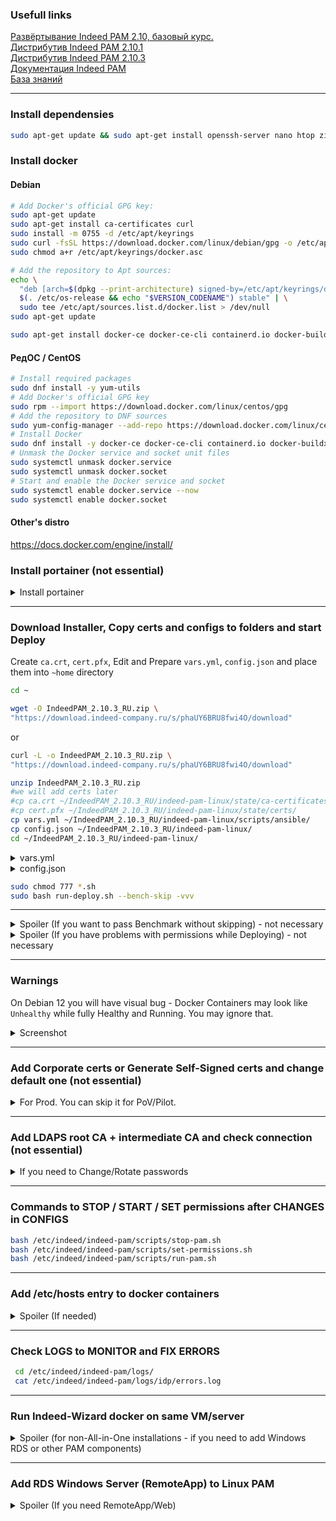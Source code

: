 ### Usefull links

[Развёртывание Indeed PAM 2.10, базовый курс.](https://edu.indeed-company.ru/mod/page/view.php?id=68) \
[Дистрибутив Indeed PAM 2.10.1](https://download.indeed-company.ru/s/q8zoOXIGhxhfR2q) \
[Дистрибутив Indeed PAM 2.10.3](https://download.indeed-company.ru/s/phaUY6BRU8fwi4O) \
[Документация Indeed PAM](https://docs.indeed-company.ru/privileged-access-manager/2.10/intro/) \
[База знаний](https://support.indeed-company.ru/Knowledgebase/List/Index/50/indeed-privileged-access-manager) 

---

### Install dependensies
```bash
sudo apt-get update && sudo apt-get install openssh-server nano htop zip unzip net-tools curl wget python3 python-is-python3 sudo iptables tcpdump ldap-utils -y
```
### Install docker
#### Debian
```bash
# Add Docker's official GPG key:
sudo apt-get update
sudo apt-get install ca-certificates curl
sudo install -m 0755 -d /etc/apt/keyrings
sudo curl -fsSL https://download.docker.com/linux/debian/gpg -o /etc/apt/keyrings/docker.asc
sudo chmod a+r /etc/apt/keyrings/docker.asc

# Add the repository to Apt sources:
echo \
  "deb [arch=$(dpkg --print-architecture) signed-by=/etc/apt/keyrings/docker.asc] https://download.docker.com/linux/debian \
  $(. /etc/os-release && echo "$VERSION_CODENAME") stable" | \
  sudo tee /etc/apt/sources.list.d/docker.list > /dev/null
sudo apt-get update

sudo apt-get install docker-ce docker-ce-cli containerd.io docker-buildx-plugin docker-compose-plugin -y
```
#### РедОС / CentOS
```bash
# Install required packages
sudo dnf install -y yum-utils
# Add Docker's official GPG key
sudo rpm --import https://download.docker.com/linux/centos/gpg
# Add the repository to DNF sources
sudo yum-config-manager --add-repo https://download.docker.com/linux/centos/docker-ce.repo
# Install Docker
sudo dnf install -y docker-ce docker-ce-cli containerd.io docker-buildx-plugin docker-compose-plugin
# Unmask the Docker service and socket unit files
sudo systemctl unmask docker.service
sudo systemctl unmask docker.socket
# Start and enable the Docker service and socket
sudo systemctl enable docker.service --now
sudo systemctl enable docker.socket
```
#### Other's distro
https://docs.docker.com/engine/install/

### Install portainer (not essential)
<details><summary>Install portainer</summary>
  
```bash
sudo docker volume create portainer_data
sudo touch /var/run/docker.sock
sudo chmod 777 /var/run/docker.sock
```
```bash
sudo docker run -d -p 8000:8000 -p 9443:9443 --name portainer --restart=always -v "/var/run/docker.sock:/var/run/docker.sock" -v "portainer_data:/data" portainer/portainer-ce:2.21.0
```
from now you can access Portainer UI via `https://IP.address:9443` link
</details>

---
  
### Download Installer, Copy certs and configs to folders and start Deploy
Create `ca.crt`, `cert.pfx`, Edit and Prepare `vars.yml`, `config.json` and place them into `~home` directory
```bash
cd ~
```
```bash
wget -O IndeedPAM_2.10.3_RU.zip \
"https://download.indeed-company.ru/s/phaUY6BRU8fwi4O/download"
```
or
```bash
curl -L -o IndeedPAM_2.10.3_RU.zip \
"https://download.indeed-company.ru/s/phaUY6BRU8fwi4O/download"
```
```bash
unzip IndeedPAM_2.10.3_RU.zip
#we will add certs later
#cp ca.crt ~/IndeedPAM_2.10.3_RU/indeed-pam-linux/state/ca-certificates/
#cp cert.pfx ~/IndeedPAM_2.10.3_RU/indeed-pam-linux/state/certs/
cp vars.yml ~/IndeedPAM_2.10.3_RU/indeed-pam-linux/scripts/ansible/
cp config.json ~/IndeedPAM_2.10.3_RU/indeed-pam-linux/
cd ~/IndeedPAM_2.10.3_RU/indeed-pam-linux/
```
<details><summary>vars.yml</summary>

```diff
selfsigned:
  ca_crt: "{{ selfsigned_dir }}/ca.crt"
  ca_key: "{{ selfsigned_dir }}/ca.key"
  info: "{{ selfsigned_dir }}/ca_info.yml"
  key_name: "pam-selfsigned.key"
  crt_name: "pam-selfsigned.crt"
  # Enable or disable automatic server certificate generation when certificates are not found or not valid
  # This setting does not affect pilot mode and access-server self-signed sertificates
- auto_gen: false
+ auto_gen: true
```
full config
```yml
---
# Default file and directory path variables
dest_path: "/etc/indeed/indeed-pam"
dest_img_temp: ".indeed/indeed-pam/deploy/"

config_file: "{{ data_dir }}/config.json"
state_dir: "{{ data_dir }}/state"
temp_dir: "{{ data_dir }}/temp"
selfsigned_dir: "{{ state_dir }}/selfsigned"
core_conf: "{{ state_dir }}/core/appsettings.json"
protector_conf: "{{ state_dir }}/tools/protector-appsettings.json"
wizard_api_conf: "{{ state_dir }}/web-wizard/config.prod.json"
img_path: "{{ data_dir }}/images/"
backup_dir: "{{ data_dir }}/backups"
sshkey_dir: "{{ state_dir }}/keys/ssh-proxy"
pam_user: "23041"
aa_profile_dir: "/etc/apparmor.d/indeed-pam"
gw_local_url: "http://gateway-service:8090/gw"

# Proxy protocol settings for haproxy configurations
# Send protocol setting
# To use version 1 set "send-proxy" (default)
# To use version 2 set "send-proxy-v2"
proxy_protocol_send: "send-proxy"
# Receive protocol setting
# "accept-proxy" detects both Proxy protocol versions
proxy_protocol_accept: "accept-proxy"

# Docker prune settings
prune:
  enabled: true
  cmd: "docker system prune -f"
  schedule: "Sat 23:00"

# Initial values of common variables
data_dir: "/pam-deploy"
tasks_dir: "{{ playbook_dir }}/tasks"
min_free_gb: 10
report_progress: true
pilot_mode: false

# Certificate generation related variables
ca_dir: "{{ state_dir }}/ca-certificates"
certs_dir: "{{ state_dir }}/certs"
rdp_dir: "{{ state_dir }}/keys/rdp-proxy"
ca_crt: "{{ ca_dir }}/ca.crt"
key_name: "pam.key"
crt_name: "pam.crt"

selfsigned:
  ca_crt: "{{ selfsigned_dir }}/ca.crt"
  ca_key: "{{ selfsigned_dir }}/ca.key"
  info: "{{ selfsigned_dir }}/ca_info.yml"
  key_name: "pam-selfsigned.key"
  crt_name: "pam-selfsigned.crt"
  # Enable or disable automatic server certificate generation when certificates are not found or not valid
  # This setting does not affect pilot mode and access-server self-signed sertificates
  auto_gen: true

# Uncomment the line below to use pfx passphrase
# pfx_pass: "ENTER_HERE"

# Uncomment the line below  to override public fqdn of host (used in certificate validation check)
# public_fqdn: "ENTER_HERE"

# Uncomment the line below to set virtual ip in multiple haproxy scenario
# vr_ip: "ENTER_HERE"

# Docker related variables
local_docker: "localhost"
compose_bin: "docker-compose"
tools_img: "indeed-pam-tools:latest"
daemon_json: "/etc/docker/daemon.json"
daemon_cfg:
  # By default, selinux-enabled parameter will be set to true if SELinux installed and enabled on the target hosts
  # Uncomment this line to override default behavior
  #"selinux-enabled": false
  "icc": false
  "live-restore": true
  "userland-proxy": false
  "no-new-privileges": true
# Uncomment lines below to configure remote logging in docker daemon
#  "log-driver": "syslog"
#  "log-opts":
#    "syslog-address": "udp://syslog-server-address:514"

# Container logging options, default "local"
docker_logging:
  driver: "local"
  options:
     max-size: "20m"
     max-file: "10"
# Use lines below to configure remote logging in compose files
# NOTE: multiple logging drivers is NOT supported
#  driver: "syslog"
#  options:
#    syslog-address: "udp://syslog-server-address:514"

# Use this option to enable rclone in management server, disable by default
# When setting this option to true, be sure to fill rclone config with run-storage-conf.sh
rclone_enabled: false
# Shared folder on remote media-data host, for example: pamshare/data
# Leave it empty to mount remote root directory
rclone_path: ""

# Docker bench for security
bench_log_dir: "{{ data_dir }}/logs/cis-benchmark"
bench_img: "nexus.indeed-id.hq:5050/pam/docker-bench-security:1.6.0"
bench_target_score: 15
bench_ignore: false

# Access server proxy recycling settings
proxy_recycling:
  enabled: false
  # Proxy types to recycle
  proxies: [rdp,ssh]
  # Master replica count
  replicas:
    rdp_proxy: 1
    ssh_proxy: 1
  # Rotation settings
  rotation_hours: 168
  session_hours: 24

# Inventory group docker related variables
images:
  access:
    - access
    - tools
  management:
    - management
    - nginx
    - tools
  haproxy:
    - haproxy

compose_files:
  access:
    - docker-compose.access-server.yml
  management:
    - docker-compose.management-server.yml
  haproxy:
    - docker-compose.management-server-haproxy.yml
    - docker-compose.access-server-haproxy.yml

state_files:
  access:
    - ca-certificates
    - keys/rdp-proxy
    - keys/ssh-proxy
    - keys/shared
    - logs/rdp
    - logs/ssh
    - logs/gateway-service
    - rdp-proxy
    - scripts
    - ssh-proxy
    - gateway-service
    - media-data
    - tools/protector-appsettings.json
    - tools/protector.sh
    - docker-compose.rdp-proxy.yml
    - docker-compose.ssh-proxy.yml
    - apparmor/pam-certs
    - apparmor/pam-gw-service
    - apparmor/pam-rdp-proxy
    - apparmor/pam-ssh-proxy
    - apparmor/pam-tools
    - media-data
    - media-temp
    - dumps
  management:
    - ca-certificates
    - core
    - idp
    - keys/idp
    - keys/shared
    - logs/core
    - logs/idp
    - logs/ls
    - logs/nginx
    - logs/mc
    - logs/uc
    - logs/rclone
    - ls
    - mc
    - nginx
    - scripts
    - uc
    - media-data
    - tools/protector-appsettings.json
    - tools/protector.sh
    - tools/migrator-appsettings.json
    - tools/migrator.sh
    - tools/dump-appsettings.json
    - tools/dump.sh
    - tools/key-rotator-appsettings.json
    - tools/key-rotator.sh
    - tools/stats-appsettings.json
    - tools/stats.sh
    - apparmor/pam-certs
    - apparmor/pam-nginx
    - apparmor/pam-management
    - apparmor/pam-ls
    - apparmor/pam-tools
  haproxy:
    - ca-certificates
    - haproxy
    - scripts
    - .env-haproxy
    - apparmor/pam-haproxy
    - apparmor/pam-keepalived
```
</details>

<details><summary>config.json</summary>

```json
{
  "DefaultServer": "TARGET_SERVER_FQDN", // к заполнению
  "DefaultDbServer": "pgsql",
  "DefaultDbUser": "admin",
  "DefaultDbPassword": "Q1w2e3r4",
  "IdpAdminSids": [
    "AD_ADMIN_SID" // к заполнению
  ],
 "CoreServiceStorageConfiguration": {
    "Type": "FileSystem",
    "Settings": {
    "Root": "/mnt/storage"
    }
  },
  "GatewayServiceStorageConfiguration": {
    "Type": "FileSystem",
    "Settings": {
    "Root": "/mnt/storage"
    }
  },
  "Database": "pgsql",
 "LogServerUrl": "http://ls:5080/api",
  "EncryptionKey": "3227cff10b834ee60ad285588c6510ea1b4ded5b24704cf644a51d2a9db3b7e5", // к заполнению
  "ActiveDirectoryDomain": "AD_FQDN", //к заполнению
  "ActiveDirectoryContainerPath": "USER_CONTAINER_DN", // к заполнению
  "ActiveDirectoryUserName": "AD_SERVICE_USER_NAME", // к заполнению
  "ActiveDirectoryPassword": "AD_SERVICE_USER_PASSWORD", // к заполнению
  "ActiveDirectorySsl": true, // или false
  "IsLinux": true,
  "ThreadPoolSize": 8,
  "Enable2faByDefault": true,
  "enableOrganizationalUnits": false
}
```
You can generate `Encryption key` by
`IndeedPAM_2.10.3_RU\indeed-pam-tools\key-gen\IndeedPAM.KeyGen.exe` - AES \
or
```bash
openssl rand -hex 32
```
</details>

```bash
sudo chmod 777 *.sh
sudo bash run-deploy.sh --bench-skip -vvv
```

---

<details><summary>Spoiler (If you want to pass Benchmark without skipping) - not necessary</summary>

### Fix Docker Bench for Security

```bash
IndeedPAM_2.10.3_RU/indeed-pam-linux/logs/cis-benchmark/local.docker.log
```
  
```bash
sudo -i
```

```bash
echo '{
  "debug": true,
  "log-level": "info",
  "storage-driver": "overlay2",
  "bip": "172.17.0.1/16",
  "iptables": true,
  "userns-remap": "default"
}' > /etc/docker/daemon.json

chown root:root /etc/docker/daemon.json
chmod 644 /etc/docker/daemon.json
```

```bash
echo '[plugins."io.containerd.grpc.v1.cri".containerd]
  snapshotter = "overlayfs"
  [plugins."io.containerd.grpc.v1.cri".containerd.runtimes.runc]
    runtime_type = "io.containerd.runc.v2"
' > /etc/containerd/config.toml

chown root:root /etc/containerd/config.toml
chmod 644 /etc/containerd/config.toml
```

```bash
echo 'DOCKER_OPTS="--dns 8.8.8.8 --dns 8.8.4.4"' > /etc/default/docker

chown root:root /etc/default/docker
chmod 644 /etc/default/docker
```

```bash
mkdir -p /etc/sysconfig
echo '# /etc/sysconfig/docker
DOCKER_STORAGE_OPTIONS="--storage-driver=overlay2"
DOCKER_NETWORK_OPTIONS="--bip=172.17.0.1/16"
' > /etc/sysconfig/docker

chown root:root /etc/sysconfig/docker
chmod 644 /etc/sysconfig/docker
```

```bash
mkdir -p /etc/docker/certs.d
openssl req -newkey rsa:4096 -nodes -keyout /etc/docker/certs.d/server-key.pem -x509 -days 365 -out /etc/docker/certs.d/server-cert.pem -subj "/CN=localhost"
chown root:root /etc/docker/certs.d/server-key.pem /etc/docker/certs.d/server-cert.pem
chmod 400 /etc/docker/certs.d/server-key.pem
chmod 444 /etc/docker/certs.d/server-cert.pem
```
```bash
sudo apt-get install containerd runc -y
sudo autoremove
sudo apt-get install docker-ce docker-ce-cli containerd.io docker-buildx-plugin docker-compose-plugin -y
```
```bash
sudo systemctl restart docker
exit
```
### Run Deploing script
```bash
sudo bash run-deploy.sh -vvv
```
</details>

<details><summary>Spoiler (If you have problems with permissions while Deploying) - not necessary</summary>
  
### Fix permissons
```bash
sudo mkdir -p ~/IndeedPAM_2.10.3_RU/indeed-pam-linux/temp
sudo mkdir -p ~/IndeedPAM_2.10.3_RU/indeed-pam-linux/backups
sudo mkdir -p ~/IndeedPAM_2.10.3_RU/indeed-pam-linux/logs
sudo mkdir -p ~/IndeedPAM_2.10.3_RU/indeed-pam-linux/logs/cis-benchmark
sudo mkdir -p ~/IndeedPAM_2.10.3_RU/indeed-pam-linux/state/selfsigned

sudo chmod 777 -R ~/IndeedPAM_2.10.3_RU/indeed-pam-linux/temp
sudo chmod 777 -R ~/IndeedPAM_2.10.3_RU/indeed-pam-linux/backups
sudo chmod 777 -R ~/IndeedPAM_2.10.3_RU/indeed-pam-linux/logs/
sudo chmod 777 -R ~/IndeedPAM_2.10.3_RU/indeed-pam-linux/state
```
</details>

---

### Warnings

On Debian 12 you will have visual bug - Docker Containers may look like `Unhealthy` while fully Healthy and Running.
You may ignore that.
<details><summary>Screenshot</summary>
  <img width="875" alt="image" src="https://github.com/user-attachments/assets/16cec3c1-7745-40d4-a002-63b769d8577f">
</details>

---

### Add Corporate certs or Generate Self-Signed certs and change default one (not essential)
<details><summary>For Prod. You can skip it for PoV/Pilot.</summary>
  
<details><summary>Spoiler (if you don't have corporate CA and cert)</summary>

[generate self-signed cert on windows](https://github.com/chelaxian/KB_IT_infosec_NET_chatgpt/blob/main/%D0%BE%D0%BF%D0%B5%D1%80%D0%B0%D1%86%D0%B8%D0%B8%20%D1%81%20%D1%81%D0%B5%D1%80%D1%82%D0%B8%D1%84%D0%B8%D0%BA%D0%B0%D1%82%D0%B0%D0%BC%D0%B8/%D0%B3%D0%B5%D0%BD%D0%B5%D1%80%D0%B0%D1%86%D0%B8%D1%8F%20%D1%81%D0%B5%D1%80%D1%82%D0%B8%D1%84%D0%B8%D0%BA%D0%B0%D1%82%D0%B0%20(powershell%20-%20windows).md)

```bash
openssl genrsa -out pam-ca.key 2048
openssl req -x509 -new -nodes -key pam-ca.key -subj "/CN=indeed-pam" -days 10000 -out pam-ca.crt
openssl genrsa -out pam.key 2048
nano server.conf
```
<details><summary>server.conf</summary>
  
```conf
[ req ]
default_bits = 2048
prompt = no
default_md = sha256
req_extensions = req_ext
distinguished_name = dn

[ dn ]
C = RU
ST = Moscow
L = Moscow
O = Oblast
OU = PamUnit
CN = pam.domain.net

[ req_ext ]
subjectAltName = @alt_names

[ alt_names ]
DNS.1 = pam.domain.com
DNS.2 = domain.com

[ v3_ext ]
authorityKeyIdentifier=keyid,issuer:always
basicConstraints=CA:FALSE
keyUsage=nonRepudiation,digitalSignature,keyEncipherment
extendedKeyUsage=serverAuth,clientAuth
subjectAltName=@alt_names
</details>
```
</details>

```bash
openssl req -new -key pam.key -out server.csr -config server.conf
openssl x509 -req -in server.csr -CA pam-ca.crt -CAkey pam-ca.key -CAcreateserial -out pam.crt -days 10000 -extensions v3_ext -extfile server.conf
```
</details>

rename certs as listed below and copy
```bash
cp pam-ca.crt /etc/indeed/indeed-pam/ca-certificates/
cp pam.crt /etc/indeed/indeed-pam/certs/pam.crt
cp pam.key /etc/indeed/indeed-pam/certs/pam.key
```
</details>

---

### Add LDAPS root CA + intermediate CA and check connection (not essential)
<details><summary>If you need to Change/Rotate passwords</summary>
  
```bash
cp ca1.cer /etc/indeed/indeed-pam/ca-certificates/ca1.crt #base64 (root CA)
cp ca2.cer /etc/indeed/indeed-pam/ca-certificates/ca2.crt #base64 (intermediate CA)
cat ca1.cer ca2.cer > /etc/indeed/indeed-pam/ca-certificates/ca-pem.crt
```
check with CURL ldaps connection
```bash
curl ldaps://dc1.domain.net --cacert /etc/indeed/indeed-pam/ca-certificates/ca-pem.crt
curl ldaps://domain.net --cacert /etc/indeed/indeed-pam/ca-certificates/ca-pem.crt
```
Curl should work both for DC and for DOMAIN. If curl for DOMAIN not work - you should create new Kerberos cert for LDAPS of your AD with 
```conf
[ alt_names ]
DNS.1 = dc.domain.com
DNS.2 = domain.com
```
[how to 1](https://docs.inno.tech/ru/linux-configuration-manager/latest/maintenance-guide/integrations/ad-integration/set-ldap-over-ssl/) \
[how to 2](https://winitpro.ru/index.php/2014/10/02/aktiviruem-ldap-over-ssl-ldaps-v-windows-server-2012-r2/)

---

### Change settings from LDAP to LDAPS
```bash
 nano /etc/indeed/indeed-pam/core/appsettings.json
 nano /etc/indeed/indeed-pam/idp/appsettings.json
```
<details><summary>appsettings.json</summary>

```diff
"Id": "ad",
"ConnectorType": "Ldap",
"LdapServerType": "ActiveDirectory",
"Domain": "domain.net",
-"Port": 389,
+"Port": 636,
"AuthType": "Basic",
-"SecureSocketLayer": false,
+"SecureSocketLayer": true,

```

</details>
</details>

---

### Commands to STOP / START / SET permissions after CHANGES in CONFIGS
```bash
bash /etc/indeed/indeed-pam/scripts/stop-pam.sh
bash /etc/indeed/indeed-pam/scripts/set-permissions.sh
bash /etc/indeed/indeed-pam/scripts/run-pam.sh
```

---

### Add /etc/hosts entry to docker containers
<details><summary>Spoiler (If needed)</summary>

`nano /etc/indeed/indeed-pam/docker-compose.management-server.yml`

```diff
  core:
    [...]
+    extra_hosts:
+      - "domain.net:10.x.x.x"

  idp:
    [...]
+    extra_hosts:
+      - "domain.net:10.x.x.x"
```
</details>

---
  
### Check LOGS to MONITOR and FIX ERRORS
```bash
 cd /etc/indeed/indeed-pam/logs/
 cat /etc/indeed/indeed-pam/logs/idp/errors.log
```

---

### Run Indeed-Wizard docker on same VM/server

<details><summary>Spoiler (for non-All-in-One installations - if you need to add Windows RDS or other PAM components)</summary>
\
  
0. stop PAM ant try to run wizard
   
```bash
sudo bash /etc/indeed/indeed-pam/scripts/stop-pam.sh
sudo bash ~/IndeedPAM_2.10.3_RU/indeed-pam-linux/run-wizard.sh
```

1. if it not helps - rename docker container `pam-ca-certificates` to `pam-ca-certificates1`

2. ```nano ~/IndeedPAM_2.10.3_RU/indeed-pam-linux/state/docker-compose.web-wizard.yml```

```diff
    ports:
-      - "${HOST_IP}:80:8090"
-      - "${HOST_IP}:443:5443"
+      - "${HOST_IP}:8080:8090"
+      - "${HOST_IP}:8443:5443"
```
```diff
networks:
  default:
    name: pam-default-network
+    external: true
  web-wizard-api-network:
    name: pam-web-wizard-api-network
    driver: bridge

volumes:
  pam-ca-cert-store:
    name: pam-ca-cert-store
+    external: true
```
```bash
sudo ./run-wizard.sh -vvv
```
</details>

---

### Add RDS Windows Server (RemoteApp) to Linux PAM

<details><summary>Spoiler (If you need RemoteApp/Web)</summary>

```bash
 sudo bash /etc/indeed/indeed-pam/tools/protector.sh unprotect
```
Copy `"GatewaySecret": "XxXXXXXXXXxXXXXXXXXxXXXXXXXXXXXXXXxXxXXxXxx=",` string to \
`C:\Program Files\Indeed\Indeed PAM\Gateway\ProxyApp\appsettings.json` on Windows RDS server \
fill in Core and Auth(IDP) sections
<details><summary>appsettings.json</summary>
  
```json
{
  "Core": {
    "Url": "https://pam.domain.net/core",
    "RequestTimeout": "00:01:00"
  },
  "Auth": {
    "IdpUrl": "https://pam.domain.net/idp",
    "IdpRequiresHttps": true,
    "GatewaySecret": "XxXXXXXXXXxXXXXXXXXxXXXXXXXXXXXXXXxXxXXxXxx="
  },
```
```json
  "GatewayService": {
    "Url": "https://win-rds.domain.net:5443/"
```
</details>

Copy `"GatewaySecret": "XxXXXXXXXXxXXXXXXXXxXXXXXXXXXXXXXXxXxXXxXxx=",` string to \
`C:\Program Files\Indeed\Indeed PAM\Gateway\Pam.Gateway.Service\appsettings.json` \ 
on Windows RDS server and fill in Core and Auth(IDP) sections

<details><summary>appsettings.json</summary>
  
```json
  "Storage": {
    "Type": "SMB",
    "Settings": {
      "Root": "\\\\IP.IP.IP.IP\\IPAMStorage",
      "Domain": "FULL.DOMAIN.NAME",
      "Login": "USER",
      "Password": "PASSWORD"
```
add this lines to the end of file and check json
```json
}    
}
  },
  "Kestrel": {
    "Endpoints": {
      "HttpsInlineCertStore": {
        "Url": "https://0.0.0.0:5443",
        "Certificate": {
          "Subject": "win-rds.domain.net",
          "Store": "My",
          "Location": "LocalMachine",
          "AllowInvalid": "False"
        }
      }
    }
  }
}
```
</details>

full config
<details><summary>appsettings.json</summary>

```json
{
  "Local": {
    "MediaDataRootDirectory": "C:\\ProgramData\\Indeed\\Indeed PAM\\MediaTemp"
  },

  "Storage": {
    "Type": "SMB",
    "Settings": {
      "Root": "\\\\IP.IP.IP.IP\\IPAMStorage", //change me
      "Domain": "FULL.DOMAIN.NAME", //change me
      "Login": "USER", //change me
      "Password": "PASSWORD" //change me
   }
  },

  "Cors": {
    "AllowedOrigins": "*",
    "AllowedMethods": "*",
    "AllowedHeaders": "*"
  },

  "EnableSwagger": false,

  "NLog": {
    "variables": {
      "minLevel": "Info",
      "dbMinLevel": "Info"
    },
    "rules": {
      "1_StandardError": {
        "logger": "*",
        "minLevel": "Warn",
        "writeTo": "errorConsole",
        "enabled": false
      },
      "2_StandardOut": {
        "enabled": false,
        "logger": "*",
        "maxLevel": "Warn",
        "minLevel": "${minLevel}",
        "writeTo": "console"
      },

      // Copy all errors to separate file
      "20_Errors": {
        "logger": "*",
        "minLevel": "Error",
        "writeTo": "errorsFile"
      },

      // Write everything to single file with traceId
      // Skip non-critical Microsoft logs
      "50_MicrosoftAspNetCoreIgnored": {
        "logger": "Microsoft.AspNetCore.*",
        "maxLevel": "Info",
        "final": true
      },
      "50_MicrosoftExtensionsIgnored": {
        "logger": "Microsoft.Extensions.*",
        "maxLevel": "Info",
        "final": true
      },
      "51_SystemIgnored": {
        "logger": "System.*",
        "maxLevel": "Info",
        "final": true
      },
      "90_Full": {
        "logger": "*",
        "minLevel": "${minLevel}",
        "writeTo": "fullFile"
}    
}
  },
  "Kestrel": {
    "Endpoints": {
      "HttpsInlineCertStore": {
        "Url": "https://0.0.0.0:5443",
        "Certificate": {
          "Subject": "win-rds.domain.ru", //change me
          "Store": "My",
          "Location": "LocalMachine",
          "AllowInvalid": "False"
        }
      }
    }
  }
}
```
</details>

Add settings to `application.json` on linux
```bash
 nano /etc/indeed/indeed-pam/core/appsettings.json
 nano /etc/indeed/indeed-pam/gateway-service/appsettings.json
```

<details><summary>appsettings.json</summary>

```json
  "Storage": {
    "Type": "SMB",
    "Settings": {
      "Root": "\\\\IP.IP.IP.IP\\IPAMStorage",
      "Domain": "FULL.DOMAIN.NAME",
      "Login": "USER",
      "Password": "PASSWORD"
```
```bash
bash /etc/indeed/indeed-pam/scripts/stop-pam.sh
bash /etc/indeed/indeed-pam/scripts/set-permissions.sh
bash /etc/indeed/indeed-pam/scripts/run-pam.sh
```
</details>

Make [security settings](https://docs.indeed-company.ru/privileged-access-manager/2.10/security-recommendations/access-server-security-settings/)
```cmd
cd IndeedPAM_2.10.3_RU\Indeed-pam-windows\MISC\ConfigurationProtector\
```
```powershell
.\Pam.Tools.Configuration.Protector.exe apply-gateway-security
```
```powershell
.\Pam.Tools.Configuration.Protector.exe validate-gateway-security
```

#### Rename this file and restart RDS service

`C:\Program Files\Indeed\Indeed PAM\Gateway\ProcessCreateHook.sample`

to

`C:\Program Files\Indeed\Indeed PAM\Gateway\ProcessCreateHook`
<details><summary>screenshot</summary>
<img width="598" alt="image" src="https://github.com/user-attachments/assets/a283ac3a-cf1d-4021-b9ff-0a4aef94e717">
</details>


#### Allow Firewall for 5443 port
<details><summary>screenshot</summary>
<img width="338" alt="image" src="https://github.com/user-attachments/assets/82f78782-0c9e-47ea-9d2a-c8f6a411f442">
<img width="332" alt="image" src="https://github.com/user-attachments/assets/34598578-0ff2-4ffc-9c81-6671901405c2">
</details>

check from linux
```bash
curl -ik https://win-rds.domain.net:5443/ --cacert /etc/indeed/indeed-pam/ca-certificates/ca-pem.crt
```
check on windows
```cmd

### FAQ

#### Typical Errors

1. FQDN should have CAPITAL letters like https://DOMAIN.example.com - should be https://domain.example.com
netstat -an | findstr 5443
```
</details>
